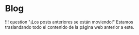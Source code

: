 # Blog

!!! question "¡Los posts anteriores se están moviendo!"
    Estamos traslandando todo el contenido de la página web anterior a este.